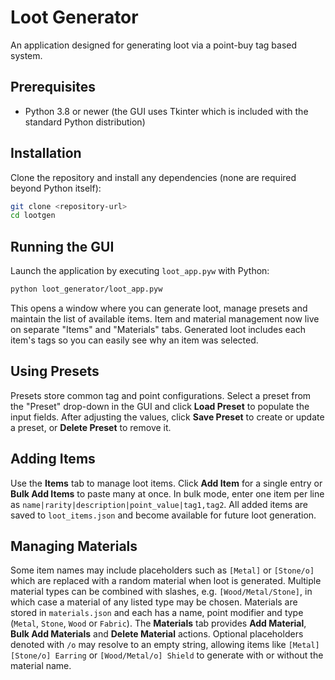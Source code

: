 # Loot Generator

An application designed for generating loot via a point-buy tag based system.

## Prerequisites

- Python 3.8 or newer (the GUI uses Tkinter which is included with the
  standard Python distribution)

## Installation

Clone the repository and install any dependencies (none are required beyond
Python itself):

```bash
git clone <repository-url>
cd lootgen
```

## Running the GUI

Launch the application by executing `loot_app.pyw` with Python:

```bash
python loot_generator/loot_app.pyw
```

This opens a window where you can generate loot, manage presets and maintain
the list of available items. Item and material management now live on separate
"Items" and "Materials" tabs. Generated loot includes each item's tags so you
can easily see why an item was selected.

## Using Presets

Presets store common tag and point configurations. Select a preset from the
"Preset" drop-down in the GUI and click **Load Preset** to populate the input
fields. After adjusting the values, click **Save Preset** to create or update
a preset, or **Delete Preset** to remove it.

## Adding Items

Use the **Items** tab to manage loot items. Click **Add Item** for a single
entry or **Bulk Add Items** to paste many at once. In bulk mode, enter one item
per line as `name|rarity|description|point_value|tag1,tag2`. All added items are
saved to `loot_items.json` and become available for future loot generation.

## Managing Materials

Some item names may include placeholders such as `[Metal]` or `[Stone/o]` which
are replaced with a random material when loot is generated. Multiple material
types can be combined with slashes, e.g. `[Wood/Metal/Stone]`, in which case a
material of any listed type may be chosen. Materials are stored in
`materials.json` and each has a name, point modifier and type (`Metal`, `Stone`,
`Wood` or `Fabric`). The **Materials** tab provides **Add Material**, **Bulk Add
Materials** and **Delete Material** actions. Optional placeholders denoted with
`/o` may resolve to an empty string, allowing items like `[Metal] [Stone/o]
Earring` or `[Wood/Metal/o] Shield` to generate with or without the material
name.

